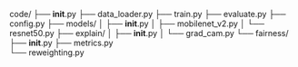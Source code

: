 code/
├── __init__.py
├── data_loader.py
├── train.py
├── evaluate.py
├── config.py
├── models/
│   ├── __init__.py
│   ├── mobilenet_v2.py
│   └── resnet50.py
├── explain/
│   ├── __init__.py
│   └── grad_cam.py
└── fairness/
    ├── __init__.py
    ├── metrics.py          
    └── reweighting.py      
